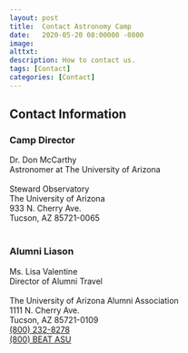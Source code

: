```yaml
---
layout: post
title:  Contact Astronomy Camp
date:   2020-05-20 08:00000 -0800
image:  
alttxt: 
description: How to contact us.
tags: [Contact]
categories: [Contact]
---
```


<!--![]({{site.baseurl}}/img/11.jpg)<img alt="Astronomy Camp 2019: Continuing to inspire through authentic exploration." title="Come explore the skies with students from around the world. (Image from Apollo 15; July 26, 1971)" src="img/11.jpg">-->

## Contact Information

### Camp Director

Dr. Don McCarthy <br/>
Astronomer at The University of Arizona <br/>
<br/>
Steward Observatory <br/>
The University of Arizona <br/>
933 N. Cherry Ave. <br/>
Tucson, AZ 85721-0065 <br/>
<br/>

### Alumni Liason

Ms. Lisa Valentine <br/>
Director of Alumni Travel <br/>
<br/>
The University of Arizona Alumni Association <br/>
1111 N. Cherry Ave. <br/>
Tucson, AZ 85721-0109 <br/>
<a href="tel:+18002328278">(800) 232-8278</a><br/>
<a href="tel:+18002328278">(800) BEAT ASU </a><br/>
